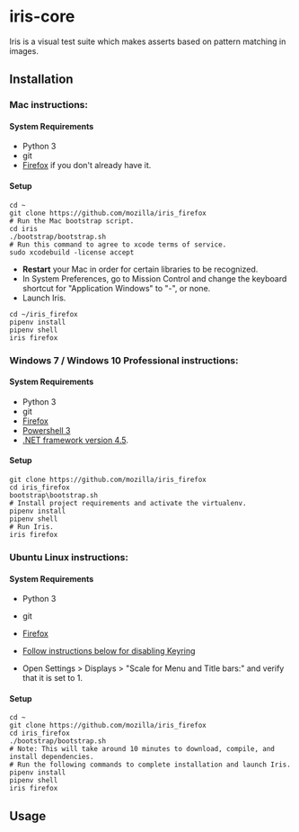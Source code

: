 # iris-core

Iris is a visual test suite which makes asserts based on pattern matching in images.

## Installation

### Mac instructions:

#### System Requirements

 - Python 3
 - git
 - [Firefox](https://www.mozilla.org/en-US/firefox/new/) if you don't already have it.

#### Setup

```
cd ~
git clone https://github.com/mozilla/iris_firefox
# Run the Mac bootstrap script.
cd iris
./bootstrap/bootstrap.sh
# Run this command to agree to xcode terms of service.
sudo xcodebuild -license accept
```
 - **Restart** your Mac in order for certain libraries to be recognized.
 - In System Preferences, go to Mission Control and change the keyboard shortcut for "Application Windows" to "-", or none.
 - Launch Iris.
```
cd ~/iris_firefox
pipenv install
pipenv shell
iris firefox
```

### Windows 7 / Windows 10 Professional instructions:

#### System Requirements

 - Python 3
 - git
 - [Firefox](https://www.mozilla.org/en-US/firefox/new/)
 - [Powershell 3](https://www.microsoft.com/en-us/download/details.aspx?id=34595)
 - [.NET framework version 4.5](https://www.microsoft.com/en-us/download/details.aspx?id=30653).

#### Setup

```
git clone https://github.com/mozilla/iris_firefox
cd iris_firefox
bootstrap\bootstrap.sh
# Install project requirements and activate the virtualenv.
pipenv install
pipenv shell
# Run Iris.
iris firefox
```

### Ubuntu Linux instructions:

#### System Requirements

 - Python 3
 - git
 - [Firefox](https://www.mozilla.org/en-US/firefox/new/)

- [Follow instructions below for disabling Keyring](https://github.com/mozilla/iris_firefox/wiki/Setup#disable-system-keyring)
- Open Settings > Displays > "Scale for Menu and Title bars:" and verify that it is set to 1.

#### Setup
```
cd ~
git clone https://github.com/mozilla/iris_firefox
cd iris_firefox
./bootstrap/bootstrap.sh
# Note: This will take around 10 minutes to download, compile, and install dependencies.
# Run the following commands to complete installation and launch Iris.
pipenv install
pipenv shell
iris firefox
```

## Usage
